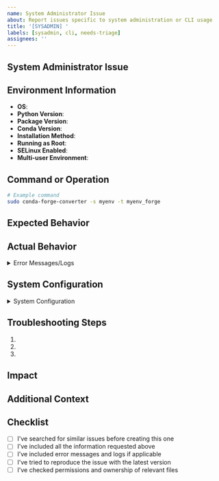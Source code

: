 ```yaml
---
name: System Administrator Issue
about: Report issues specific to system administration or CLI usage
title: '[SYSADMIN] '
labels: [sysadmin, cli, needs-triage]
assignees: ''
---
```


## System Administrator Issue

<!-- Describe the issue you're experiencing as a system administrator -->

## Environment Information

<!-- Complete the following information about your environment -->

- **OS**: <!-- e.g., Ubuntu 22.04, CentOS 8, RHEL 9 -->
- **Python Version**: <!-- e.g., 3.10.4 -->
- **Package Version**: <!-- e.g., 1.2.3 -->
- **Conda Version**: <!-- e.g., 23.3.1 -->
- **Installation Method**: <!-- e.g., pip, conda, from source -->
- **Running as Root**: <!-- Yes/No -->
- **SELinux Enabled**: <!-- Yes/No/N/A -->
- **Multi-user Environment**: <!-- Yes/No -->

## Command or Operation

<!-- Describe the command or operation you were trying to perform -->

<!-- Include the exact command you ran -->

```bash
# Example command
sudo conda-forge-converter -s myenv -t myenv_forge
```

## Expected Behavior

<!-- Describe what you expected to happen -->

## Actual Behavior

<!-- Describe what actually happened -->

<!-- Include any error messages, stack traces, or logs -->

<details>
<summary>Error Messages/Logs</summary>

```
Paste your logs here
```

</details>

## System Configuration

<!-- Provide relevant system configuration details -->

<!-- For example: file permissions, mount options, etc. -->

<details>
<summary>System Configuration</summary>

```
# Example: Output of relevant commands
$ ls -la /path/to/environment
$ mount | grep conda
$ id -a
```

</details>

## Troubleshooting Steps

<!-- Describe any troubleshooting steps you've already taken -->

1.
1.
1.

## Impact

<!-- Describe the impact of this issue on your operations -->

<!-- For example: "Prevents automated environment conversion for 50 users" -->

## Additional Context

<!-- Add any other context about the problem here -->

<!-- For example: Does the issue happen consistently or intermittently? -->

<!-- Have you tried any workarounds? -->

## Checklist

<!-- Put an x in the boxes that apply -->

- [ ] I've searched for similar issues before creating this one
- [ ] I've included all the information requested above
- [ ] I've included error messages and logs if applicable
- [ ] I've tried to reproduce the issue with the latest version
- [ ] I've checked permissions and ownership of relevant files
